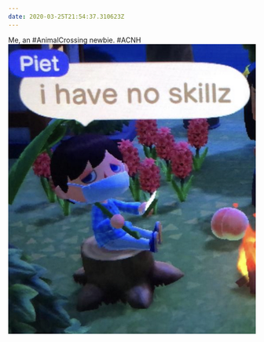 ```yaml
---
date: 2020-03-25T21:54:37.310623Z
---
```

Me, an #AnimalCrossing newbie. #ACNH ![](/media/054213B0-6AFC-4DE4-B28E-AA6E4BA0F020.jpeg)
